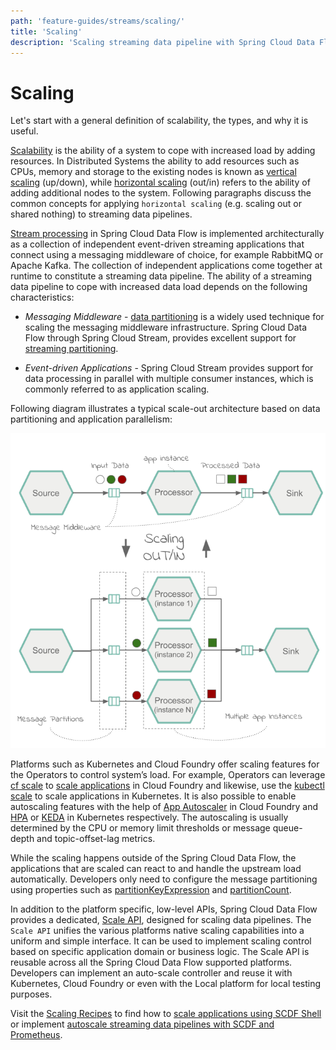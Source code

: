 ```yaml
---
path: 'feature-guides/streams/scaling/'
title: 'Scaling'
description: 'Scaling streaming data pipeline with Spring Cloud Data Flow'
---
```


# Scaling

Let's start with a general definition of scalability, the types, and why it is useful.

[Scalability](https://en.wikipedia.org/wiki/Scalability) is the ability of a system to cope with increased load by adding resources. In Distributed Systems the ability to add resources such as CPUs, memory and storage to the existing nodes is known as [vertical scaling](https://en.wikipedia.org/wiki/Scalability#Vertical) (up/down), while [horizontal scaling](https://en.wikipedia.org/wiki/Scalability#Horizontal) (out/in) refers to the ability of adding additional nodes to the system.
Following paragraphs discuss the common concepts for applying `horizontal scaling` (e.g. scaling out or shared nothing) to streaming data pipelines.

[Stream processing](%currentPath%/concepts/streams/) in Spring Cloud Data Flow is implemented architecturally as a collection of independent event-driven streaming applications that connect using a messaging middleware of choice, for example RabbitMQ or Apache Kafka. The collection of independent applications come together at runtime to constitute a streaming data pipeline.
The ability of a streaming data pipeline to cope with increased data load depends on the following characteristics:

- _Messaging Middleware_ - [data partitioning](https://docs.spring.io/spring-cloud-stream/docs/current/reference/htmlsingle/#partitioning) is a widely used technique for scaling the messaging middleware infrastructure. Spring Cloud Data Flow through Spring Cloud Stream, provides excellent support for [streaming partitioning](%currentPath%/feature-guides/streams/partitioning/#data-partitioning/).

- _Event-driven Applications_ - Spring Cloud Stream provides support for data processing in parallel with multiple consumer instances, which is commonly referred to as application scaling.

Following diagram illustrates a typical scale-out architecture based on data partitioning and application parallelism:

![SCDF Stream Scaling](images/scdf-stream-partition-and-scaling-overview.png)

Platforms such as Kubernetes and Cloud Foundry offer scaling features for the Operators to control system’s load. For example, Operators can leverage [cf scale](https://docs.cloudfoundry.org/devguide/deploy-apps/cf-scale.html) to [scale applications](https://docs.spring.io/spring-cloud-dataflow/docs/2.3.0.RELEASE/reference/htmlsingle/#configuration-cloudfoundry-scaling) in Cloud Foundry and likewise, use the [kubectl scale](https://jamesdefabia.github.io/docs/user-guide/kubectl/kubectl_scale/) to scale applications in Kubernetes. It is also possible to enable autoscaling features with the help of [App Autoscaler](https://docs.run.pivotal.io/appsman-services/autoscaler/using-autoscaler.html) in Cloud Foundry and [HPA](https://kubernetes.io/docs/tasks/run-application/horizontal-pod-autoscale/) or [KEDA](https://github.com/kedacore/keda) in Kubernetes respectively. The autoscaling is usually determined by the CPU or memory limit thresholds or message queue-depth and topic-offset-lag metrics.

While the scaling happens outside of the Spring Cloud Data Flow, the applications that are scaled can react to and handle the upstream load automatically. Developers only need to configure the message partitioning using properties such as [partitionKeyExpression](https://cloud.spring.io/spring-cloud-static/spring-cloud-stream/3.0.0.RELEASE/reference/html/spring-cloud-stream.html#spring-cloud-stream-overview-configuring-output-bindings-partitioning) and [partitionCount](https://cloud.spring.io/spring-cloud-static/spring-cloud-stream/3.0.0.RELEASE/reference/html/spring-cloud-stream.html#spring-cloud-stream-overview-configuring-output-bindings-partitioning).

In addition to the platform specific, low-level APIs, Spring Cloud Data Flow provides a dedicated, [Scale API](https://docs.spring.io/spring-cloud-dataflow/docs/%dataflow-version%/reference/htmlsingle/#api-guide-resources-stream-deployment-scale), designed for scaling data pipelines. The `Scale API` unifies the various platforms native scaling capabilities into a uniform and simple interface.
It can be used to implement scaling control based on specific application domain or business logic.
The Scale API is reusable across all the Spring Cloud Data Flow supported platforms. Developers can implement an auto-scale controller and reuse it with Kubernetes, Cloud Foundry or even with the Local platform for local testing purposes.

Visit the [Scaling Recipes](%currentPath%/recipes/scaling/) to find how to [scale applications using SCDF Shell](%currentPath%/recipes/scaling/manual-scaling/) or implement [autoscale streaming data pipelines with SCDF and Prometheus](%currentPath%/recipes/scaling/autoscaling/).
